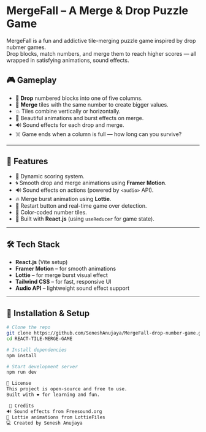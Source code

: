 # MergeFall – A Merge & Drop Puzzle Game

MergeFall is a fun and addictive tile-merging puzzle game inspired by drop nubmer games.  
Drop blocks, match numbers, and merge them to reach higher scores — all wrapped in satisfying animations, sound effects.


## 🎮 Gameplay

- 🔢 **Drop** numbered blocks into one of five columns.
- 🧠 **Merge** tiles with the same number to create bigger values.
- 💥 Tiles combine vertically or horizontally.
- 🎇 Beautiful animations and burst effects on merge.
- 🔊 Sound effects for each drop and merge.
- ☠️ Game ends when a column is full — how long can you survive?

---

## 🚀 Features

- 🧮 Dynamic scoring system.
- 🌀 Smooth drop and merge animations using **Framer Motion**.
- 🔊 Sound effects on actions (powered by `<audio>` API).
- 🔥 Merge burst animation using **Lottie**.
- 🔁 Restart button and real-time game over detection.
- 🌈 Color-coded number tiles.
- 🎯 Built with **React.js** (using `useReducer` for game state).

---

## 🛠️ Tech Stack

- **React.js** (Vite setup)
- **Framer Motion** – for smooth animations
- **Lottie** – for merge burst visual effect
- **Tailwind CSS** – for fast, responsive UI
- **Audio API** – lightweight sound effect support

---

## 🔧 Installation & Setup

```bash
# Clone the repo
git clone https://github.com/SeneshAnujaya/MergeFall-drop-number-game.git
cd REACT-TILE-MERGE-GAME

# Install dependencies
npm install

# Start development server
npm run dev

📜 License
This project is open-source and free to use.
Built with ❤️ for learning and fun.

 🙏 Credits
🔊 Sound effects from Freesound.org
🎨 Lottie animations from LottieFiles
💻 Created by Senesh Anujaya

